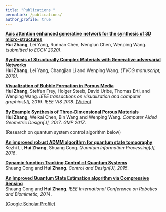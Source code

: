 ```yaml
---
title: "Publications "
permalink: /publications/
author_profile: true
---
```


<b>[Axis attention enhanced generative network for the synthesis of 3D micro-structures](https://huizh01.github.io/files/eccv484.pdf)</b><br>
<b>Hui Zhang</b>, Lei Yang, Runnan Chen, Nenglun Chen, Wenping Wang.
<i>(submitted to ECCV 2020)</i>.

<b>[Synthesis of Structurally Complex Materials with Generative adversarial Networks](https://huizh01.github.io/files/TVCG19.pdf)</b><br>
<b>Hui Zhang</b>, Lei Yang, Changjian Li and Wenping Wang.
<i>(TVCG manuscript, 2019)</i>. 

 
<b>[Visualization of Bubble Formation in Porous Media](https://huizh01.github.io/files/VIS_2018.pdf)</b> <br> 
<b>Hui Zhang</b>, Steffen Frey, Holger Steeb, David Uribe, Thomas Ertl, and Wenping Wang.
<i>IEEE transactions on visualization and computer graphics[J], 2019</i>. <i>IEEE VIS 2018</i>. [(Video)](https://huizh01.github.io/files/vis_video.mp4)

<b>[By Example Synthesis of Three-Dimensional Porous Materials](https://huizh01.github.io/files/CAGD17.pdf)</b> <br>
<b>Hui Zhang</b>, Weikai Chen, Bin Wang and Wenping Wang.
<i>Computer Aided Geometric Design[J], 2017</i>. <i>GMP 2017</i>.

(Research on quantum system control algorithm below)

<b>[An improved robust ADMM algorithm for quantum state tomography](https://huizh01.github.io/files/quantum16.pdf)</b> <br>
Kezhi Li, <b>Hui Zhang</b>, Shuang Cong.
<i>Quantum Information Processing[J], 2016</i>.  
 
<b>[Dynamic function Tracking Control of Quantum Systems](https://huizh01.github.io/files/control2015.pdf)</b> <br>
Shuang Cong and <b>Hui Zhang</b>.
<i>Control and Design[J], 2015</i>.  

<b>[An Improved Quantum State Estimation algorithm via Compressive Sensing](https://huizh01.github.io/files/robio14.pdf)</b> <br>
Shuang Cong and <b>Hui Zhang</b>.
<i>IEEE International Conference on Robotics and Biomimetic, 2014</i>.  

 
[(Google Scholar Profile)](https://scholar.google.com.hk/citations?user=9TdxN0MAAAAJ&hl=zh-CN)
